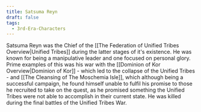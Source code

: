 ```yaml
---
title: Satsuma Reyn
draft: false
tags:
  - 3rd-Era-Characters
---
```

 Satsuma Reyn was the Chief of the [[The Federation of Unified Tribes Overview|Unified Tribes]] during the latter stages of it's existence. He was known for being a manipulative leader and one focused on personal glory. Prime examples of this was his war with the [[Dominion of Kor Overview|Dominion of Kor]] - which led to the collapse of the Unified Tribes - and [[The Cleansing of The Moschemia Isle]], which although being a successful campaign, he found himself unable to fulfil his promise to those he recruited to take on the quest, as he promised something the Unified Tribes were not able to accomplish in their current state. He was killed during the final battles of the Unified Tribes War.